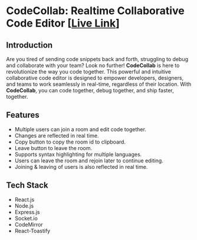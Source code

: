 # CodeCollab: Realtime Collaborative Code Editor [[Live Link](https://codecollab-d4py.onrender.com/)]

## Introduction
Are you tired of sending code snippets back and forth, struggling to debug and collaborate with your team? Look no further! **CodeCollab** is here to revolutionize the way you code together. This powerful and intuitive collaborative code editor is designed to empower developers, designers, and teams to work seamlessly in real-time, regardless of their location. With **CodeCollab**, you can code together, debug together, and ship faster, together.

## Features
- Multiple users can join a room and edit code together.
- Changes are reflected in real time.
- Copy button to copy the room id to clipboard.
- Leave button to leave the room.
- Supports syntax highlighting for multiple languages.
- Users can leave the room and rejoin later to continue editing.
- Joining & leaving of users is also reflected in real time.

## Tech Stack
- React.js
- Node.js
- Express.js
- Socket.io
- CodeMirror
- React-Toastify
